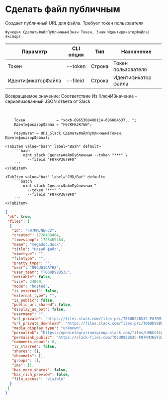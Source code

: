 ﻿---
sidebar_position: 5
---

# Сделать файл публичным
 Создает публичный URL для файла. Требует токен пользователя



`Функция СделатьФайлПубличным(Знач Токен, Знач ИдентификаторФайла) Экспорт`

  | Параметр | CLI опция | Тип | Назначение |
  |-|-|-|-|
  | Токен | --token | Строка | Токен пользователя |
  | ИдентификаторФайла | --fileid | Строка | Идентификатор файла |

  
  Возвращаемое значение:   Соответствие Из КлючИЗначение - сериализованный JSON ответа от Slack

<br/>




```bsl title="Пример кода"
    Токен              = "xoxb-6965308400114-696804637...";
    ИдентификаторФайла = "F07RFKJR7GW";

    Результат = OPI_Slack.СделатьФайлПубличным(Токен, ИдентификаторФайла);
```
    

 <Tabs>
  
    <TabItem value="bash" label="Bash" default>
        ```bash
            oint slack СделатьФайлПубличным --token "***" \
              --fileid "F07RP3G79F0"
        ```
    </TabItem>
  
    <TabItem value="bat" label="CMD/Bat" default>
        ```batch
            oint slack СделатьФайлПубличным ^
              --token "***" ^
              --fileid "F07RP3G79F0"
        ```
    </TabItem>
</Tabs>


```json title="Результат"
{
 "ok": true,
 "files": [
  {
   "id": "F07RMJNEF32",
   "created": 1728409464,
   "timestamp": 1728409464,
   "name": "megadoc.docx",
   "title": "Новый файл",
   "mimetype": "",
   "filetype": "",
   "pretty_type": "",
   "user": "U06UG1CAYH2",
   "user_team": "T06UD92BS3C",
   "editable": false,
   "size": 24069,
   "mode": "hosted",
   "is_external": false,
   "external_type": "",
   "is_public": false,
   "public_url_shared": false,
   "display_as_bot": false,
   "username": "",
   "url_private": "https://files.slack.com/files-pri/T06UD92BS3C-F07RMJNEF32/megadoc.docx",
   "url_private_download": "https://files.slack.com/files-pri/T06UD92BS3C-F07RMJNEF32/download/megadoc.docx",
   "media_display_type": "unknown",
   "permalink": "https://openintegrationsgroup.slack.com/files/U06UG1CAYH2/F07RMJNEF32/megadoc.docx",
   "permalink_public": "https://slack-files.com/T06UD92BS3C-F07RMJNEF32-40bbd2cc47",
   "comments_count": 0,
   "is_starred": false,
   "shares": {},
   "channels": [],
   "groups": [],
   "ims": [],
   "has_more_shares": false,
   "has_rich_preview": false,
   "file_access": "visible"
  }
 ]
}
```

